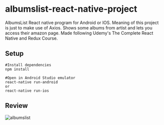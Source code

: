 # albumslist-react-native-project
AlbumsList React native program for Android or IOS. Meaning of this project is just to make use of Axios. Shows some albums from artist and lets you access their amazon page. Made following Udemy's The Complete React Native and Redux Course. 

## Setup
    #Install dependencies   
    npm install

    #Open in Android Studio emulator   
    react-native run-android  
    or  
    react-native run-ios

## Review
![albumslist](https://user-images.githubusercontent.com/35838078/51186002-3eb0e780-18e1-11e9-9dde-579a4d49e3b0.png)

